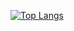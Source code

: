 [![Top Langs](https://github-readme-stats.vercel.app/api/top-langs/?username=saadman-n)](https://github.com/anuraghazra/github-readme-stats)
